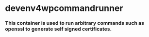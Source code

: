 # devenv4wpcommandrunner

### This container is used to run arbitrary commands such as openssl to generate self signed certificates.
